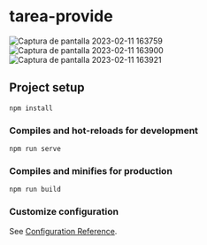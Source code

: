 # tarea-provide
![Captura de pantalla 2023-02-11 163759](https://user-images.githubusercontent.com/117450061/218269946-d29c2ec6-26ea-4988-b04c-80b5f93efe79.png)
![Captura de pantalla 2023-02-11 163900](https://user-images.githubusercontent.com/117450061/218269949-c1dc4019-ef66-4dd1-ae5f-991a83664f03.png)
![Captura de pantalla 2023-02-11 163921](https://user-images.githubusercontent.com/117450061/218269958-789f1434-7b0b-4ac2-8019-e09b6f4a3a63.png)

## Project setup
```
npm install
```

### Compiles and hot-reloads for development
```
npm run serve
```

### Compiles and minifies for production
```
npm run build
```

### Customize configuration
See [Configuration Reference](https://cli.vuejs.org/config/).
